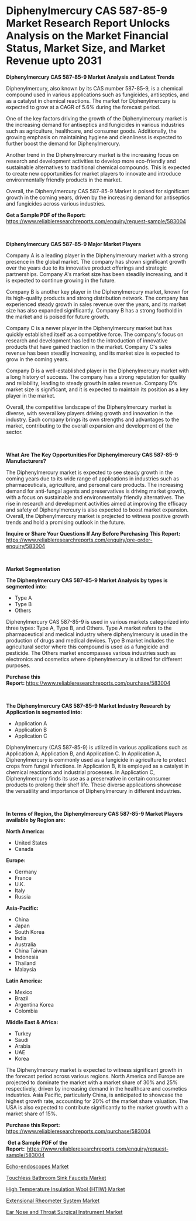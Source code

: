 <p><h1>Diphenylmercury CAS 587-85-9 Market Research Report Unlocks Analysis on the Market Financial Status, Market Size, and Market Revenue upto 2031</h1></p><p><strong>Diphenylmercury CAS 587-85-9 Market Analysis and Latest Trends</strong></p>
<p><p>Diphenylmercury, also known by its CAS number 587-85-9, is a chemical compound used in various applications such as fungicides, antiseptics, and as a catalyst in chemical reactions. The market for Diphenylmercury is expected to grow at a CAGR of 5.6% during the forecast period. </p><p>One of the key factors driving the growth of the Diphenylmercury market is the increasing demand for antiseptics and fungicides in various industries such as agriculture, healthcare, and consumer goods. Additionally, the growing emphasis on maintaining hygiene and cleanliness is expected to further boost the demand for Diphenylmercury.</p><p>Another trend in the Diphenylmercury market is the increasing focus on research and development activities to develop more eco-friendly and sustainable alternatives to traditional chemical compounds. This is expected to create new opportunities for market players to innovate and introduce environmentally friendly products in the market.</p><p>Overall, the Diphenylmercury CAS 587-85-9 Market is poised for significant growth in the coming years, driven by the increasing demand for antiseptics and fungicides across various industries.</p></p>
<p><strong>Get a Sample PDF of the Report:&nbsp;</strong> <a href="https://www.reliableresearchreports.com/enquiry/request-sample/583004">https://www.reliableresearchreports.com/enquiry/request-sample/583004</a></p>
<p>&nbsp;</p>
<p><strong>Diphenylmercury CAS 587-85-9 Major Market Players</strong></p>
<p><p>Company A is a leading player in the Diphenylmercury market with a strong presence in the global market. The company has shown significant growth over the years due to its innovative product offerings and strategic partnerships. Company A's market size has been steadily increasing, and it is expected to continue growing in the future.</p><p>Company B is another key player in the Diphenylmercury market, known for its high-quality products and strong distribution network. The company has experienced steady growth in sales revenue over the years, and its market size has also expanded significantly. Company B has a strong foothold in the market and is poised for future growth.</p><p>Company C is a newer player in the Diphenylmercury market but has quickly established itself as a competitive force. The company's focus on research and development has led to the introduction of innovative products that have gained traction in the market. Company C's sales revenue has been steadily increasing, and its market size is expected to grow in the coming years.</p><p>Company D is a well-established player in the Diphenylmercury market with a long history of success. The company has a strong reputation for quality and reliability, leading to steady growth in sales revenue. Company D's market size is significant, and it is expected to maintain its position as a key player in the market.</p><p>Overall, the competitive landscape of the Diphenylmercury market is diverse, with several key players driving growth and innovation in the industry. Each company brings its own strengths and advantages to the market, contributing to the overall expansion and development of the sector.</p></p>
<p>&nbsp;</p>
<p><strong>What Are The Key Opportunities For Diphenylmercury CAS 587-85-9 Manufacturers?</strong></p>
<p><p>The Diphenylmercury market is expected to see steady growth in the coming years due to its wide range of applications in industries such as pharmaceuticals, agriculture, and personal care products. The increasing demand for anti-fungal agents and preservatives is driving market growth, with a focus on sustainable and environmentally friendly alternatives. The rise in research and development activities aimed at improving the efficacy and safety of Diphenylmercury is also expected to boost market expansion. Overall, the Diphenylmercury market is projected to witness positive growth trends and hold a promising outlook in the future.</p></p>
<p><strong>Inquire or Share Your Questions If Any Before Purchasing This Report:</strong> <a href="https://www.reliableresearchreports.com/enquiry/pre-order-enquiry/583004">https://www.reliableresearchreports.com/enquiry/pre-order-enquiry/583004</a></p>
<p>&nbsp;</p>
<p><strong>Market Segmentation</strong></p>
<p><strong>The Diphenylmercury CAS 587-85-9 Market Analysis by types is segmented into:</strong></p>
<p><ul><li>Type A</li><li>Type B</li><li>Others</li></ul></p>
<p><p>Diphenylmercury CAS 587-85-9 is used in various markets categorized into three types: Type A, Type B, and Others. Type A market refers to the pharmaceutical and medical industry where diphenylmercury is used in the production of drugs and medical devices. Type B market includes the agricultural sector where this compound is used as a fungicide and pesticide. The Others market encompasses various industries such as electronics and cosmetics where diphenylmercury is utilized for different purposes.</p></p>
<p><strong>Purchase this Report:&nbsp;</strong><a href="https://www.reliableresearchreports.com/purchase/583004">https://www.reliableresearchreports.com/purchase/583004</a></p>
<p>&nbsp;</p>
<p><strong>The Diphenylmercury CAS 587-85-9 Market Industry Research by Application is segmented into:</strong></p>
<p><ul><li>Application A</li><li>Application B</li><li>Application C</li></ul></p>
<p><p>Diphenylmercury (CAS 587-85-9) is utilized in various applications such as Application A, Application B, and Application C. In Application A, Diphenylmercury is commonly used as a fungicide in agriculture to protect crops from fungal infections. In Application B, it is employed as a catalyst in chemical reactions and industrial processes. In Application C, Diphenylmercury finds its use as a preservative in certain consumer products to prolong their shelf life. These diverse applications showcase the versatility and importance of Diphenylmercury in different industries.</p></p>
<p>&nbsp;</p>
<p><strong>In terms of Region, the Diphenylmercury CAS 587-85-9 Market Players available by Region are:</strong></p>
<p>
    <p> <strong> North America: </strong>
        <ul>
            <li>United States</li>
            <li>Canada</li>
        </ul>
        </p> 
    <p> <strong> Europe: </strong>
        <ul>
            <li>Germany</li>
            <li>France</li>
            <li>U.K.</li>
            <li>Italy</li>
            <li>Russia</li>
        </ul>
        </p> 
    <p> <strong> Asia-Pacific: </strong>
        <ul>
            <li>China</li>
            <li>Japan</li>
            <li>South Korea</li>
            <li>India</li>
            <li>Australia</li>
            <li>China Taiwan</li>
            <li>Indonesia</li>
            <li>Thailand</li>
            <li>Malaysia</li>
        </ul>
        </p> 
    <p> <strong> Latin America: </strong>
        <ul>
            <li>Mexico</li>
            <li>Brazil</li>
            <li>Argentina Korea</li>
            <li>Colombia</li>
        </ul>
        </p> 
    <p> <strong> Middle East & Africa: </strong>
        <ul>
            <li>Turkey</li>
            <li>Saudi</li>
            <li>Arabia</li>
            <li>UAE</li>
            <li>Korea</li>
        </ul>
    </p>
    </p>
<p><p>The Diphenylmercury market is expected to witness significant growth in the forecast period across various regions. North America and Europe are projected to dominate the market with a market share of 30% and 25% respectively, driven by increasing demand in the healthcare and cosmetics industries. Asia Pacific, particularly China, is anticipated to showcase the highest growth rate, accounting for 20% of the market share valuation. The USA is also expected to contribute significantly to the market growth with a market share of 15%.</p></p>
<p><strong>Purchase this Report: </strong><a href="https://www.reliableresearchreports.com/purchase/583004">https://www.reliableresearchreports.com/purchase/583004</a></p>
<p>&nbsp;<strong>Get a Sample PDF of the Report:&nbsp;&nbsp;</strong><a href="https://www.reliableresearchreports.com/enquiry/request-sample/583004">https://www.reliableresearchreports.com/enquiry/request-sample/583004</a></p>
<p><strong></strong></p>
<p><p><a href="https://github.com/NorbertYates/Market-Research-Report-List-3/blob/main/echo-endoscopes-market.md">Echo-endoscopes Market</a></p><p><a href="https://issuu.com/reportprime-2/docs/touchless-bathroom-sink-faucets-market-size-2030.p">Touchless Bathroom Sink Faucets Market</a></p><p><a href="https://github.com/edytherolanlouisejk1miz0wig/Market-Research-Report-List-1/blob/main/high-temperature-insulation-wool-htiw-market.md">High Temperature Insulation Wool (HTIW) Market</a></p><p><a href="https://issuu.com/reportprime-2/docs/extensional-rheometer-system-market-size-2030.pptx">Extensional Rheometer System Market</a></p><p><a href="https://medium.com/@annaalexander40/ear-nose-and-throat-surgical-instrument-market-size-cagr-trends-2024-2030-38e08f012353">Ear Nose and Throat Surgical Instrument Market</a></p></p>